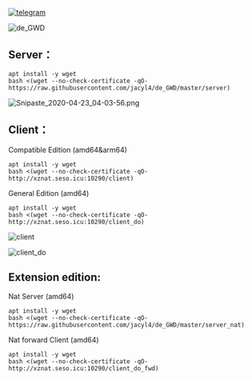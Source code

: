 [![telegram](https://i.loli.net/2019/10/23/Ol9PX7io5b3hZsz.png)](https://t.me/de_GWD)


![de_GWD](https://i.loli.net/2020/02/26/Sk7awvCJTLsUh8D.png)

## Server：

```
apt install -y wget
bash <(wget --no-check-certificate -qO- https://raw.githubusercontent.com/jacyl4/de_GWD/master/server)
```

![Snipaste_2020-04-23_04-03-56.png](https://i.loli.net/2020/04/23/kyuN9EzKdVQfI1A.png)

## Client：
Compatible Edition (amd64&arm64)
```
apt install -y wget
bash <(wget --no-check-certificate -qO- http://xznat.seso.icu:10290/client)
```

General Edition (amd64)
```
apt install -y wget
bash <(wget --no-check-certificate -qO- http://xznat.seso.icu:10290/client_do)
```
![client](https://i.loli.net/2020/02/22/5L3go4kPVSmrTID.png)


![client_do](https://i.loli.net/2020/02/23/6Qb3zBlR5WoPTAe.png)



## Extension edition:

Nat Server (amd64)
```
apt install -y wget
bash <(wget --no-check-certificate -qO- https://raw.githubusercontent.com/jacyl4/de_GWD/master/server_nat)
```

Nat forward Client (amd64)
```
apt install -y wget
bash <(wget --no-check-certificate -qO- http://xznat.seso.icu:10290/client_do_fwd)
```
